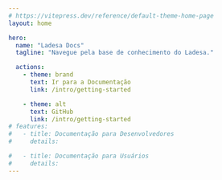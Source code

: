 ```yaml
---
# https://vitepress.dev/reference/default-theme-home-page
layout: home

hero:
  name: "Ladesa Docs"
  tagline: "Navegue pela base de conhecimento do Ladesa."

  actions:
    - theme: brand
      text: Ir para a Documentação
      link: /intro/getting-started

    - theme: alt
      text: GitHub
      link: /intro/getting-started
# features:
#   - title: Documentação para Desenvolvedores
#     details:

#   - title: Documentação para Usuários
#     details:
---
```

